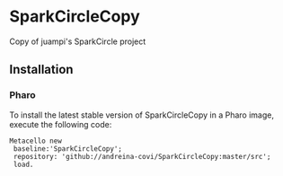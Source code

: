 # SparkCircleCopy
Copy of juampi's SparkCircle project 

## Installation 

### Pharo

To install the latest stable version of SparkCircleCopy in a Pharo image, execute the following code:

```Smalltalk
Metacello new
 baseline:'SparkCircleCopy';
 repository: 'github://andreina-covi/SparkCircleCopy:master/src';
 load.
```
